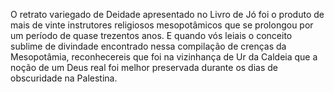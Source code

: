 ﻿O retrato variegado de Deidade apresentado no Livro de Jó foi o produto de mais de vinte instrutores religiosos mesopotâmicos que se prolongou por um período de quase trezentos anos. E quando vós leiais o conceito sublime de divindade encontrado nessa compilação de crenças da Mesopotâmia, reconhecereis que foi na vizinhança de Ur da Caldeia que a noção de um Deus real foi melhor preservada durante os dias de obscuridade na Palestina.